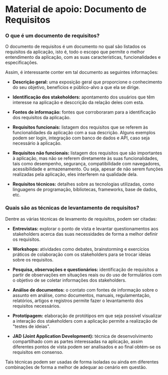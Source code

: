 # Material de apoio: Documento de Requisitos


### O que é um documento de requisitos?
O documento de requisitos é um documento no qual são listados os requisitos da aplicação, isto é, todo o escopo que permite o melhor entendimento da aplicação, com as suas características, funcionalidades e especificações.

Assim, é interessante conter em tal documento as seguintes informações:
* **Descrição geral:** uma exposição geral que proporcione o conhecimento do seu objetivo, benefícios e público-alvo a que ela se dirige.

* **Identificação dos stakeholders:** apontamento dos usuários que têm interesse na aplicação e desccrição da relação deles com esta.
  
* **Fontes de informação:** fontes que corroboraram para a identificação dos requisitos da aplicação.
   
* **Requisitos funcionais:** listagem dos requisitos que se referem às funcionalidades da aplicação com a sua descrição. Alguns exemplos podem ser login, integração com banco de dados e API, caso seja necessário à aplicação.
  
* **Requisitos não funcionais:** listagem dos requisitos que são importantes à aplicação, mas não se referem diretamente às suas funcionalidades, tais como desempenho, segurança, compatibilidade com navegadores, acessibilidade e armazenamento. Ou seja, apesar de não serem funções realizadas pela aplicação, eles interferem na qualidade dela.

* **Requisitos técnicos:** detalhes sobre as tecnologias utilizadas, como linguagens de programação, bibliotecas, frameworks, base de dados, etc. 

### Quais são as técnicas de levantamento de requisitos?
Dentre as várias técnicas de levamento de requisitos, podem ser citadas:
* **Entrevistas:** explorar o ponto de vista e levantar questionamentos aos stakeholders acerca das suas necessidades de forma a melhor definir os requisitos.
  
* **Workshops:** atividades como debates, brainstorming e exercícios práticos de colaboração com os stakeholders para se trocar ideias sobre os requisitos.

* **Pesquisa, observações e questionários:** identificação de requisitos a partir de observações em situações reais ou do uso de formulários com o objetivo de se coletar informações dos stakeholders.

* **Análise de documentos:** o contato com fontes de informação sobre o assunto em análise, como documentos, manuais, regulamentação, relatórios, artigos e registros permite fazer o levantamento dos requisitos necessários.
  
* **Prototipagem:** elaboração de protótipos em que seja possível visualizar a interação dos stakeholders com a aplicação permite a realização de "testes de ideias".

* **JAD (Joint Application Development):** técnica de desenvolvimento compartilhado com as partes interessadas na aplicação, assim diferentes pontos de vista podem ser analisados e ao final obtém-se os requisitos em consenso.

Tais técnicas podem ser usadas de forma isoladas ou ainda em diferentes combinações de forma a melhor de adequar ao cenário em questão.
